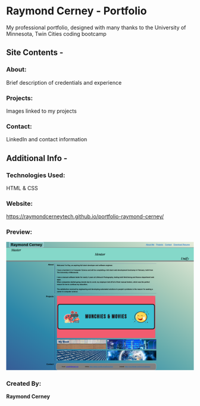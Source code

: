 # Raymond Cerney - Portfolio

My professional portfolio, designed with many thanks to the University of Minnesota, Twin Cities coding bootcamp

## Site Contents -
### About:
Brief description of credentials and experience

### Projects:
Images linked to my projects

### Contact:
LinkedIn and contact information

## Additional Info -
### Technologies Used:
HTML & CSS

### Website:
https://raymondcerneytech.github.io/portfolio-raymond-cerney/

### Preview:
![Picture of Raymond Cerney's Portfolio](./assets/images/Portfolio-Preview.png)

### Created By:
**Raymond Cerney**